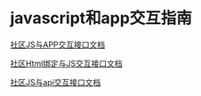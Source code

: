 # javascript和app交互指南

[社区JS与APP交互接口文档](sns.md)    

[社区Html绑定与JS交互接口文档](snsbind.md)    

[社区JS与api交互接口文档](snsapi.md)



